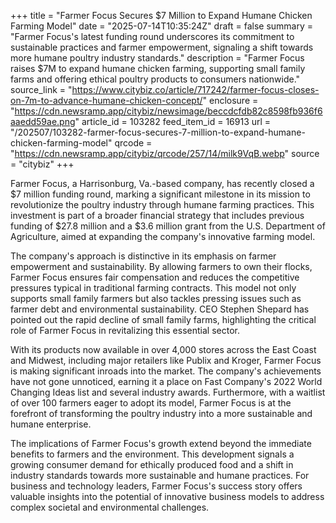 +++
title = "Farmer Focus Secures $7 Million to Expand Humane Chicken Farming Model"
date = "2025-07-14T10:35:24Z"
draft = false
summary = "Farmer Focus's latest funding round underscores its commitment to sustainable practices and farmer empowerment, signaling a shift towards more humane poultry industry standards."
description = "Farmer Focus raises $7M to expand humane chicken farming, supporting small family farms and offering ethical poultry products to consumers nationwide."
source_link = "https://www.citybiz.co/article/717242/farmer-focus-closes-on-7m-to-advance-humane-chicken-concept/"
enclosure = "https://cdn.newsramp.app/citybiz/newsimage/beccdcfdb82c8598fb936f6aaedd59ae.png"
article_id = 103282
feed_item_id = 16913
url = "/202507/103282-farmer-focus-secures-7-million-to-expand-humane-chicken-farming-model"
qrcode = "https://cdn.newsramp.app/citybiz/qrcode/257/14/milk9VqB.webp"
source = "citybiz"
+++

<p>Farmer Focus, a Harrisonburg, Va.-based company, has recently closed a $7 million funding round, marking a significant milestone in its mission to revolutionize the poultry industry through humane farming practices. This investment is part of a broader financial strategy that includes previous funding of $27.8 million and a $3.6 million grant from the U.S. Department of Agriculture, aimed at expanding the company's innovative farming model.</p><p>The company's approach is distinctive in its emphasis on farmer empowerment and sustainability. By allowing farmers to own their flocks, Farmer Focus ensures fair compensation and reduces the competitive pressures typical in traditional farming contracts. This model not only supports small family farmers but also tackles pressing issues such as farmer debt and environmental sustainability. CEO Stephen Shepard has pointed out the rapid decline of small family farms, highlighting the critical role of Farmer Focus in revitalizing this essential sector.</p><p>With its products now available in over 4,000 stores across the East Coast and Midwest, including major retailers like Publix and Kroger, Farmer Focus is making significant inroads into the market. The company's achievements have not gone unnoticed, earning it a place on Fast Company's 2022 World Changing Ideas list and several industry awards. Furthermore, with a waitlist of over 100 farmers eager to adopt its model, Farmer Focus is at the forefront of transforming the poultry industry into a more sustainable and humane enterprise.</p><p>The implications of Farmer Focus's growth extend beyond the immediate benefits to farmers and the environment. This development signals a growing consumer demand for ethically produced food and a shift in industry standards towards more sustainable and humane practices. For business and technology leaders, Farmer Focus's success story offers valuable insights into the potential of innovative business models to address complex societal and environmental challenges.</p>